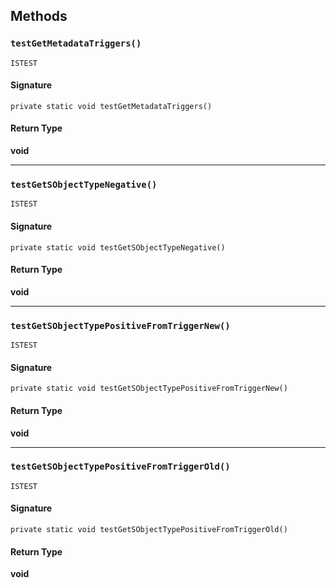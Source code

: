 ## Methods

### `testGetMetadataTriggers()`

`ISTEST`

#### Signature

```apex
private static void testGetMetadataTriggers()
```

#### Return Type

**void**

---

### `testGetSObjectTypeNegative()`

`ISTEST`

#### Signature

```apex
private static void testGetSObjectTypeNegative()
```

#### Return Type

**void**

---

### `testGetSObjectTypePositiveFromTriggerNew()`

`ISTEST`

#### Signature

```apex
private static void testGetSObjectTypePositiveFromTriggerNew()
```

#### Return Type

**void**

---

### `testGetSObjectTypePositiveFromTriggerOld()`

`ISTEST`

#### Signature

```apex
private static void testGetSObjectTypePositiveFromTriggerOld()
```

#### Return Type

**void**
